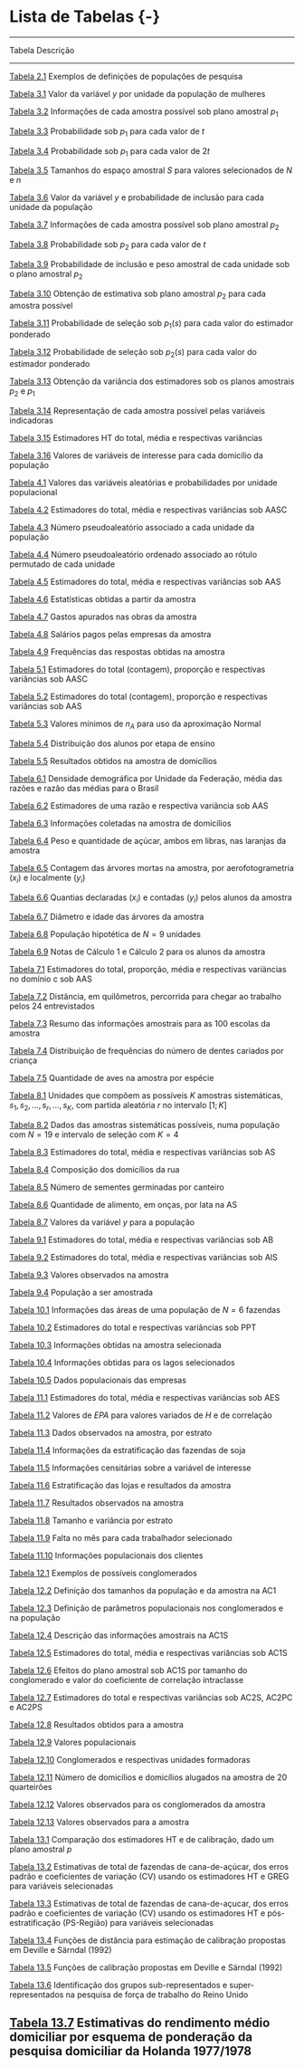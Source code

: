 # Lista de Tabelas {-}

----------
Tabela                                                                                 Descrição
-------------------------------------------------------------------------------------- ------------------------------------------------------------------------------------------------------------------------------------------------------------------------------------------------------------------------------------------------------------------------------------------------------------ 
[Tabela 2.1](conceitos.html#tab:tabconc1)                                              Exemplos de definições de populações de pesquisa

[Tabela 3.1](visger.html#tab:tabvis1)                                                  Valor da variável $y$ por unidade da população de mulheres 

[Tabela 3.2](visger.html#tab:tabvis2)                                                  Informações de cada amostra possível sob plano amostral $p_1$

[Tabela 3.3](visger.html#tab:tabvis3)                                                  Probabilidade sob $p_1$ para cada valor de $t$

[Tabela 3.4](visger.html#tab:tabvis4)                                                  Probabilidade sob $p_1$ para cada valor de $2t$ 

[Tabela 3.5](visger.html#tab:tabvis5)                                                  Tamanhos do espaço amostral $S$ para valores selecionados de $N$ e $n$

[Tabela 3.6](visger.html#tab:tabvis6)                                                  Valor da variável $y$ e probabilidade de inclusão para cada unidade da população 

[Tabela 3.7](visger.html#tab:tabvis7)                                                  Informações de cada amostra possível sob plano amostral $p_2$

[Tabela 3.8](visger.html#tab:tabvis8)                                                  Probabilidade sob $p_2$ para cada valor de $t$  

[Tabela 3.9](visger.html#tab:tabvis9)                                                  Probabilidade de inclusão e peso amostral de cada unidade sob o plano amostral  $p_2$

[Tabela 3.10](visger.html#tab:tabvis10)                                                Obtenção de estimativa sob plano amostral $p_2$ para cada amostra possível 

[Tabela 3.11](visger.html#tab:tabvis11)                                                Probabilidade de seleção sob $p_1(s)$ para cada valor do estimador ponderado

[Tabela 3.12](visger.html#tab:tabvis12)                                                Probabilidade de seleção sob $p_2(s)$ para cada valor do estimador ponderado

[Tabela 3.13](visger.html#tab:tabvis13)                                                Obtenção da variância dos estimadores sob os planos amostrais $p_2$ e $p_1$

[Tabela 3.14](visger.html#tab:tabvis14)                                                Representação de cada amostra possível pelas variáveis indicadoras

[Tabela 3.15](visger.html#tab:tabvis15)                                                Estimadores HT do total, média e respectivas variâncias 

[Tabela 3.16](visger.html#tab:tabvis16)                                                Valores de variáveis de interesse para cada domicílio da população

[Tabela 4.1](aas.html#tab:tabaas1)                                                     Valores das variáveis aleatórias e probabilidades por unidade populacional 

[Tabela 4.2](aas.html#tab:tabaas2)                                                     Estimadores do total, média e respectivas variâncias sob AASC

[Tabela 4.3](aas.html#tab:tabaas3)                                                     Número pseudoaleatório associado a cada unidade da população 

[Tabela 4.4](aas.html#tab:tabaas4)                                                     Número pseudoaleatório ordenado associado ao rótulo permutado de cada unidade 

[Tabela 4.5](aas.html#tab:tabaas5)                                                     Estimadores do total, média e respectivas variâncias sob AAS  

[Tabela 4.6](aas.html#tab:tabaas6)                                                     Estatísticas obtidas a partir da amostra 

[Tabela 4.7](aas.html#tab:tabaas7)                                                     Gastos apurados nas obras da amostra 

[Tabela 4.8](aas.html#tab:tabaas8)                                                     Salários pagos pelas empresas da amostra 

[Tabela 4.9](aas.html#tab:tabaas9)                                                     Frequências das respostas obtidas na amostra 

[Tabela 5.1](proporc.html#tab:tabprop1)                                                Estimadores do total (contagem), proporção e respectivas variâncias sob AASC

[Tabela 5.2](proporc.html#tab:tabprop2)                                                Estimadores do total (contagem), proporção e respectivas variâncias sob AAS  

[Tabela 5.3](proporc.html#tab:tabprop3)                                                Valores mínimos de $n_A$ para uso da aproximação Normal

[Tabela 5.4](proporc.html#tab:tabprop4)                                                Distribuição dos alunos por etapa de ensino 

[Tabela 5.5](proporc.html#tab:tabprop5)                                                Resultados obtidos na amostra de domicílios 

[Tabela 6.1](razao.html#tab:tabrazao1)                                                 Densidade demográfica por Unidade da Federação, média das razões e razão das médias para o Brasil 

[Tabela 6.2](razao.html#tab:tabrazao2)                                                 Estimadores de uma razão e respectiva variância sob AAS

[Tabela 6.3](razao.html#tab:tabrazao3)                                                 Informações coletadas na amostra de domicílios 

[Tabela 6.4](razao.html#tab:tabrazao4)                                                 Peso e quantidade de açúcar, ambos em libras, nas laranjas da amostra 

[Tabela 6.5](razao.html#tab:tabrazao5)                                                 Contagem das árvores mortas na amostra, por aerofotogrametria $(x_i)$ e localmente $(y_i)$

[Tabela 6.6](razao.html#tab:tabrazao6)                                                 Quantias declaradas $(x_i)$ e contadas $(y_i)$ pelos alunos da amostra

[Tabela 6.7](razao.html#tab:tabrazao7)                                                 Diâmetro e idade das árvores da amostra 

[Tabela 6.8](razao.html#tab:tabrazao8)                                                 População hipotética de $N=9$ unidades

[Tabela 6.9](razao.html#tab:tabrazao9)                                                 Notas de Cálculo 1 e Cálculo 2 para os alunos da amostra 

[Tabela 7.1](domin.html#tab:tabdom1)                                                   Estimadores do total, proporção, média e respectivas variäncias no domínio c sob AAS 

[Tabela 7.2](domin.html#tab:tabdom2)                                                   Distância, em quilômetros, percorrida para chegar ao trabalho pelos 24 entrevistados 

[Tabela 7.3](domin.html#tab:tabdom3)                                                   Resumo das informações amostrais para as 100 escolas da amostra

[Tabela 7.4](domin.html#tab:tabdom4)                                                   Distribuição de frequências do número de dentes cariados por criança 

[Tabela 7.5](domin.html#tab:tabdom5)                                                   Quantidade de aves na amostra por espécie 

[Tabela 8.1](AS.html#tab:tabsis1)                                                      Unidades que compõem as possíveis $K$ amostras sistemáticas, $s_1,   s_2,   ...,s_r,   ...,   s_K$, com partida aleatória $r$ no intervalo $[1; K]$

[Tabela 8.2](AS.html#tab:tabsis2)                                                      Dados das amostras sistemáticas possíveis, numa população com $N=19$ e intervalo de seleção com $K=4$

[Tabela 8.3](AS.html#tab:tabsis3)                                                      Estimadores do total, média e respectivas variâncias sob AS

[Tabela 8.4](AS.html#tab:tabsis4)                                                      Composição dos domicílios da rua 

[Tabela 8.5](AS.html#tab:tabsis5)                                                      Número de sementes germinadas por canteiro 

[Tabela 8.6](AS.html#tab:tabsis6)                                                      Quantidade de alimento, em onças, por lata na AS 

[Tabela 8.7](AS.html#tab:tabsis7)                                                      Valores da variável $y$ para a população

[Tabela 9.1](binom.html#tab:tabbin1)                                                   Estimadores do total, média e respectivas variâncias sob AB

[Tabela 9.2](binom.html#tab:tabbin2)                                                   Estimadores do total, média e respectivas variâncias sob AIS

[Tabela 9.3](binom.html#tab:tabbin3)                                                       Valores observados na amostra

[Tabela 9.4](binom.html#tab:tabbin4)                                                      População a ser amostrada 

[Tabela 10.1](ppt.html#tab:tabppt1)                                                    Informações das áreas de uma população de $N=6$ fazendas

[Tabela 10.2](ppt.html#tab:tabppt2)                                                    Estimadores do total e respectivas variâncias sob PPT 

[Tabela 10.3](ppt.html#tab:tabppt3)                                                    Informações obtidas na amostra selecionada 

[Tabela 10.4](ppt.html#tab:tabppt4)                                                    Informações obtidas para os lagos selecionados 

[Tabela 10.5](ppt.html#tab:tabppt5)                                                    Dados populacionais das empresas

[Tabela 11.1](estrat.html#tab:tabestr1)                                                Estimadores do total, média e respectivas variâncias sob AES 

[Tabela 11.2](estrat.html#tab:tabestr2)                                                Valores de $EPA$ para valores variados de $H$ e de correlação

[Tabela 11.3](estrat.html#tab:tabestr3)                                                Dados observados na amostra, por estrato

[Tabela 11.4](estrat.html#tab:tabestr4)                                                Informações da estratificação das fazendas de soja 
  
[Tabela 11.5](estrat.html#tab:tabestr5)                                                Informações censitárias sobre a variável de interesse 

[Tabela 11.6](estrat.html#tab:tabestr6)                                                Estratificação das lojas e resultados da amostra 

[Tabela 11.7](estrat.html#tab:tabestr7)                                                Resultados observados na amostra 

[Tabela 11.8](estrat.html#tab:tabestr8)                                                Tamanho e variância por estrato 

[Tabela 11.9](estrat.html#tab:tabestr9)                                                Falta no mês para cada trabalhador selecionado 

[Tabela 11.10](estrat.html#tab:tabestr10)                                              Informações populacionais dos clientes 

[Tabela 12.1](cong.html#tab:tabcong1)                                                  Exemplos de possíveis conglomerados

[Tabela 12.2](cong.html#tab:tabcong2)                                                  Definição dos tamanhos da população e da amostra na AC1  

[Tabela 12.3](cong.html#tab:tabcong3)                                                  Definição de parâmetros populacionais nos conglomerados e na população 

[Tabela 12.4](cong.html#tab:tabcong4)                                                  Descrição das informações amostrais na AC1S 

[Tabela 12.5](cong.html#tab:tabcong5)                                                  Estimadores do total, média e respectivas variâncias sob AC1S

[Tabela 12.6](cong.html#tab:tabcong6)                                                  Efeitos do plano amostral sob AC1S por tamanho do conglomerado e valor do coeficiente de correlação intraclasse 

[Tabela 12.7](cong.html#tab:tabcong7)                                                  Estimadores do total e respectivas variâncias sob AC2S, AC2PC e AC2PS

[Tabela 12.8](cong.html#tab:tabcong8)                                                  Resultados obtidos para a amostra 

[Tabela 12.9](cong.html#tab:tabcong9)                                                  Valores populacionais 

[Tabela 12.10](cong.html#tab:tabcong10)                                                Conglomerados e respectivas unidades formadoras 

[Tabela 12.11](cong.html#tab:tabcong11)                                                Número de domicílios e domicílios alugados na amostra de 20 quarteirões 

[Tabela 12.12](cong.html#tab:tabcong12)                                                Valores observados para os conglomerados da amostra 

[Tabela 12.13](cong.html#tab:tabcong13)                                                Valores observados para a amostra 

[Tabela 13.1](calib.html#tab:tabcalib1)                                                Comparação dos estimadores HT e de calibração, dado um plano amostral $p$

[Tabela 13.2](calib.html#tab:tabcalib2)                                                Estimativas de total de fazendas de cana-de-açúcar, dos erros padrão e coeficientes de variação (CV) usando os estimadores HT e GREG para variáveis selecionadas 

[Tabela 13.3](calib.html#tab:tabcalib3)                                                Estimativas de total de fazendas de cana-de-açucar, dos erros padrão e coeficientes de variação (CV) usando os estimadores HT e pós-estratificação (PS-Região) para variáveis selecionadas

[Tabela 13.4](calib.html#tab:tabcalib4)                                                Funções de distância para estimação de calibração propostas em Deville e Särndal (1992)

[Tabela 13.5](calib.html#tab:tabcalib5)                                                Funções de calibração propostas em Deville e Särndal (1992)

[Tabela 13.6](calib.html#tab:tabcalib6)                                                Identificação dos grupos sub-representados e super-representados na pesquisa de força de trabalho do Reino Unido

[Tabela 13.7](calib.html#tab:tabcalib7)                                                Estimativas do rendimento médio domiciliar por esquema de ponderação da pesquisa domiciliar da Holanda 1977/1978
----------
